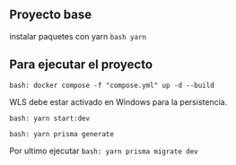 ## Proyecto base

instalar paquetes con yarn
`bash
yarn
`

## Para ejecutar el proyecto

`bash:
docker compose -f "compose.yml" up -d --build
`

WLS debe estar activado en Windows para la persistencia.

`bash:
yarn start:dev
`

`bash:
yarn prisma generate
`

Por ultimo ejecutar `
bash: yarn prisma migrate dev
`
